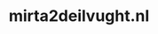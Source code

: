 ---
layout: post
title:  "mirta2deilvught.nl"
internal_url:  "/dutchgov/mirta2deilvught.nl.html"
categories: dutchgov
---